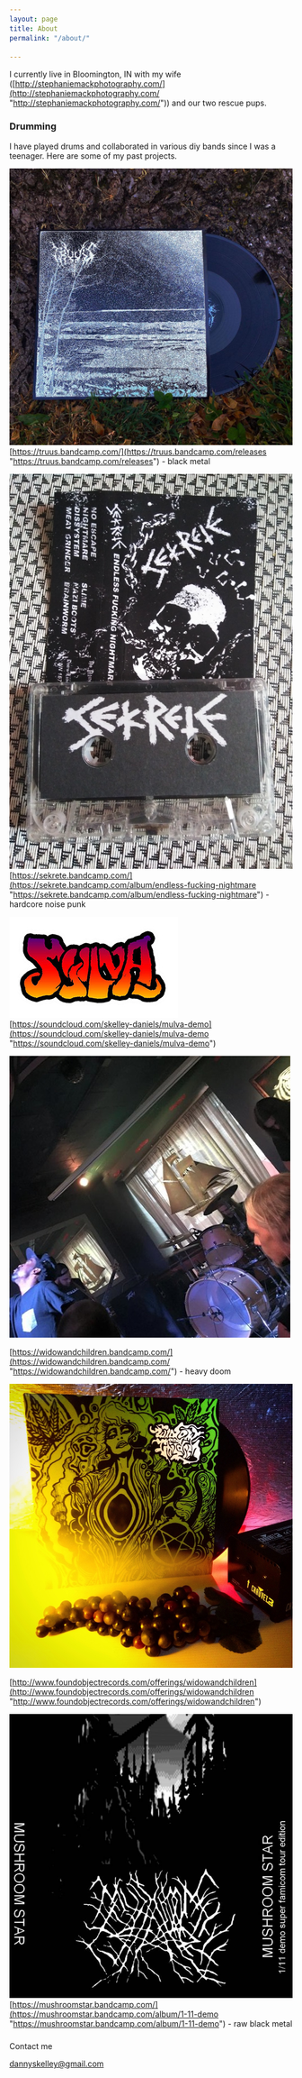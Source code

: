 ```yaml
---
layout: page
title: About
permalink: "/about/"

---
```

I currently live in Bloomington, IN with my wife ([http://stephaniemackphotography.com/](http://stephaniemackphotography.com/ "http://stephaniemackphotography.com/")) and our two rescue pups.  

  

### Drumming

I have played drums  and collaborated in various diy bands since I was a teenager. Here are some of my past projects.  

  

![](/uploads/screen-shot-2020-07-04-at-9-41-32-pm.png)[https://truus.bandcamp.com/](https://truus.bandcamp.com/releases "https://truus.bandcamp.com/releases") - black metal  

  

  

![](/uploads/sekrete.jpg)[https://sekrete.bandcamp.com/](https://sekrete.bandcamp.com/album/endless-fucking-nightmare "https://sekrete.bandcamp.com/album/endless-fucking-nightmare") - hardcore noise punk  

  

![](/uploads/logo-1.jpg)  
[https://soundcloud.com/skelley-daniels/mulva-demo](https://soundcloud.com/skelley-daniels/mulva-demo "https://soundcloud.com/skelley-daniels/mulva-demo")

![](/uploads/artworks-000135419356-h8a7ad-t500x500.jpg)  

  

  

[https://widowandchildren.bandcamp.com/](https://widowandchildren.bandcamp.com/ "https://widowandchildren.bandcamp.com/") - heavy doom

![](/uploads/image1.JPG)

[http://www.foundobjectrecords.com/offerings/widowandchildren](http://www.foundobjectrecords.com/offerings/widowandchildren "http://www.foundobjectrecords.com/offerings/widowandchildren")  
  
 

 

![](/uploads/a2103755347_16.jpg)[https://mushroomstar.bandcamp.com/](https://mushroomstar.bandcamp.com/album/1-11-demo "https://mushroomstar.bandcamp.com/album/1-11-demo") - raw black metal

###   

###   

###   

###   
Contact me

[dannyskelley@gmail.com](dannyskellkey@gmail.com "dannyskellkey@gmail.com")